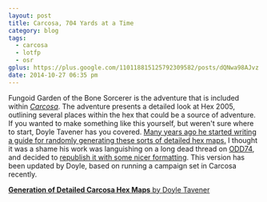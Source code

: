 ```yaml
---
layout: post
title: Carcosa, 704 Yards at a Time
category: blog
tags:
  - carcosa
  - lotfp
  - osr
gplus: https://plus.google.com/110118815125792309582/posts/dQNwa98AJvz
date: 2014-10-27 06:35 pm
---
```


Fungoid Garden of the Bone Sorcerer is the adventure that is included within [_Carcosa_][1]. The adventure presents a detailed look at Hex 2005, outlining several places within the hex that could be a source of adventure. If you wanted to make something like this yourself, but weren't sure where to start, Doyle Tavener has you covered. [Many years ago he started writing a guide for randomly generating these sorts of detailed hex maps.][2] I thought it was a shame his work was languishing on a long dead thread on [ODD74][3], and decided to [republish it with some nicer formatting][4]. This version has been updated by Doyle, based on running a campaign set in Carcosa recently.

[**Generation of Detailed Carcosa Hex Maps** by Doyle Tavener][4]

[1]: /tag/carcosa/
[2]: http://odd74.proboards.com/thread/7244/704-yard-scale-hex-generator
[3]: http://odd74.proboards.com/
[4]: http://carcosa.totalpartykill.ca/704-yards/